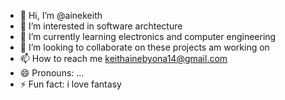 - 👋 Hi, I’m @ainekeith
- 👀 I’m interested in software archtecture
- 🌱 I’m currently learning electronics and computer engineering
- 💞️ I’m looking to collaborate on these projects am working on
- 📫 How to reach me keithainebyona14@gmail.com
- 😄 Pronouns: ...
- ⚡ Fun fact: i love fantasy

<!---
ainekeith/ainekeith is a ✨ special ✨ repository because its `README.md` (this file) appears on your GitHub profile.
You can click the Preview link to take a look at your changes.
--->
